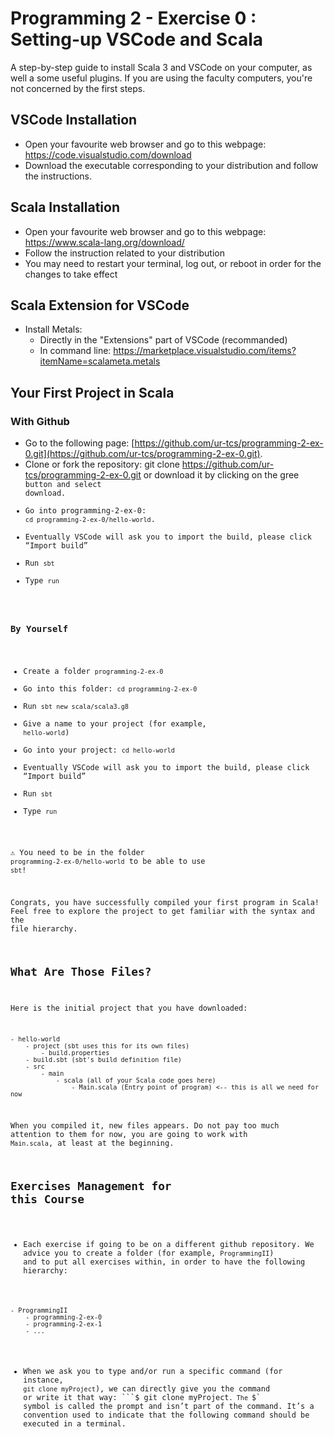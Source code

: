 # Programming 2 - Exercise 0 : Setting-up VSCode and Scala

A step-by-step guide to install Scala 3 and VSCode on your computer, as well a some useful plugins. If you are using the faculty computers, you're not concerned by the first steps.

## VSCode Installation
  
* Open your favourite web browser and go to this webpage: https://code.visualstudio.com/download
* Download the executable corresponding to your distribution and follow the instructions.

  

## Scala Installation

* Open your favourite web browser and go to this webpage: https://www.scala-lang.org/download/
* Follow the instruction related to your distribution 
* You may need to restart your terminal, log out, or reboot in order for the changes to take effect


## Scala Extension for VSCode

* Install Metals: 
    - Directly in the "Extensions" part of VSCode (recommanded)
    - In command line: https://marketplace.visualstudio.com/items?itemName=scalameta.metals

## Your First Project in Scala

### With Github
* Go to the following page: [https://github.com/ur-tcs/programming-2-ex-0.git](https://github.com/ur-tcs/programming-2-ex-0.git).
* Clone or fork the repository: git clone https://github.com/ur-tcs/programming-2-ex-0.git or download it by clicking on the gree <code> button and select download.
* Go into programming-2-ex-0: `cd programming-2-ex-0/hello-world`.
* Eventually VSCode will ask you to import the build, please click “Import build”
* Run `sbt`
* Type `run`

### By Yourself
* Create a folder `programming-2-ex-0`
* Go into this folder: `cd programming-2-ex-0`
* Run `sbt new scala/scala3.g8`
* Give a name to your project (for example, `hello-world`)
* Go into your project: `cd hello-world`
* Eventually VSCode will ask you to import the build, please click “Import build”
* Run `sbt`
* Type `run`

⚠️ You need to be in the folder `programming-2-ex-0/hello-world` to be able to use `sbt`!

Congrats, you have successfully compiled your first program in Scala! Feel free to explore the project to get familiar with the syntax and the file hierarchy. 


## What Are Those Files?
Here is the initial project that you have downloaded: 
```
- hello-world
    - project (sbt uses this for its own files)
        - build.properties
    - build.sbt (sbt's build definition file)
    - src
        - main
            - scala (all of your Scala code goes here)
                - Main.scala (Entry point of program) <-- this is all we need for now
```

When you compiled it, new files appears. Do not pay too much attention to them for now, you are going to work with `Main.scala`, at least at the beginning. 

## Exercises Management for this Course
* Each exercise if going to be on a different github repository. We advice you to create a folder (for example, `ProgrammingII`) and to put all exercises within, in order to have the following hierarchy: 
```
- ProgrammingII
    - programming-2-ex-0
    - programming-2-ex-1
    - ...
```
* When we ask you to type and/or run a specific command (for instance, `git clone myProject`), we can directly give you the command or write it that way: ```$ git clone myProject`. The `$` symbol is called the prompt and isn’t part of the command. It’s a convention used to indicate that the following command should be executed in a terminal.
